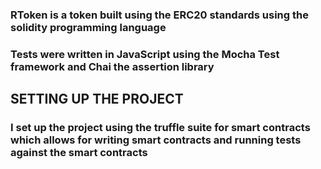 ### RToken is a token built using the ERC20 standards using the solidity programming language
### Tests were written in JavaScript using the Mocha Test framework and Chai the assertion library

## SETTING UP THE PROJECT
### I set up the project using the truffle suite for smart contracts which allows for writing smart contracts and running tests against the smart contracts
